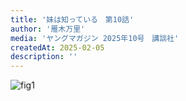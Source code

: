 ```yaml
---
title: '妹は知っている　第10話'
author: '雁木万里'
media: 'ヤングマガジン 2025年10号　講談社'
createdAt: 2025-02-05
description: ''
---
```


![fig1](https://i.gyazo.com/c1d50f59ebacb433e6af74d17f86d342.png)
